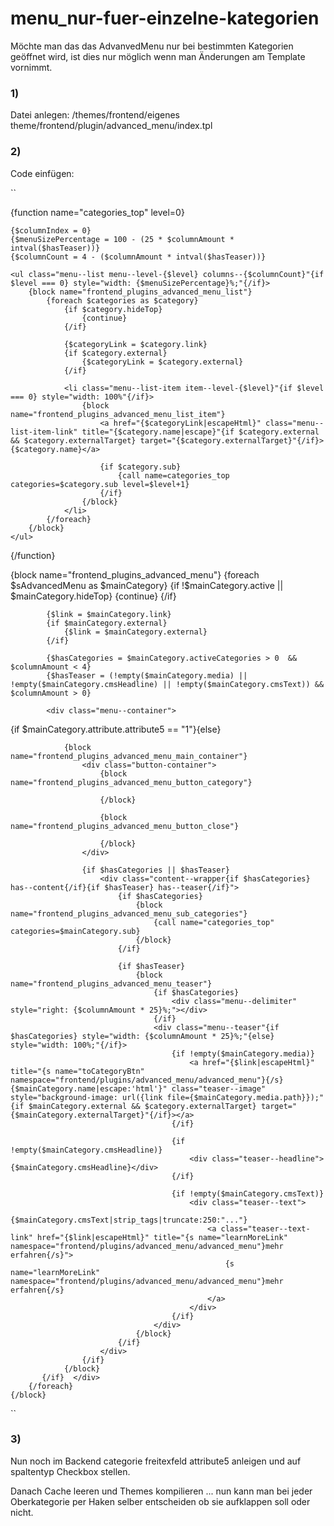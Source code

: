 
# menu_nur-fuer-einzelne-kategorien
Möchte man das das AdvanvedMenu nur bei bestimmten Kategorien geöffnet wird, ist dies nur möglich wenn man Änderungen am Template vornimmt. 

### 1) 
Datei anlegen:
/themes/frontend/eigenes theme/frontend/plugin/advanced_menu/index.tpl 

### 2) 
Code einfügen:

``


{function name="categories_top" level=0}

    {$columnIndex = 0}
    {$menuSizePercentage = 100 - (25 * $columnAmount * intval($hasTeaser))}
    {$columnCount = 4 - ($columnAmount * intval($hasTeaser))}

    <ul class="menu--list menu--level-{$level} columns--{$columnCount}"{if $level === 0} style="width: {$menuSizePercentage}%;"{/if}>
        {block name="frontend_plugins_advanced_menu_list"}
            {foreach $categories as $category}
                {if $category.hideTop}
                    {continue}
                {/if}

                {$categoryLink = $category.link}
                {if $category.external}
                    {$categoryLink = $category.external}
                {/if}

                <li class="menu--list-item item--level-{$level}"{if $level === 0} style="width: 100%"{/if}>
                    {block name="frontend_plugins_advanced_menu_list_item"}
                        <a href="{$categoryLink|escapeHtml}" class="menu--list-item-link" title="{$category.name|escape}"{if $category.external && $category.externalTarget} target="{$category.externalTarget}"{/if}>{$category.name}</a>

                        {if $category.sub}
                            {call name=categories_top categories=$category.sub level=$level+1}
                        {/if}
                    {/block}
                </li>
            {/foreach}
        {/block}
    </ul>
{/function}

<div class="advanced-menu" data-advanced-menu="true" data-hoverDelay="{$hoverDelay}">
    {block name="frontend_plugins_advanced_menu"}
        {foreach $sAdvancedMenu as $mainCategory}
            {if !$mainCategory.active || $mainCategory.hideTop}
                {continue}
            {/if}

            {$link = $mainCategory.link}
            {if $mainCategory.external}
                {$link = $mainCategory.external}
            {/if}

            {$hasCategories = $mainCategory.activeCategories > 0  && $columnAmount < 4}
            {$hasTeaser = (!empty($mainCategory.media) || !empty($mainCategory.cmsHeadline) || !empty($mainCategory.cmsText)) && $columnAmount > 0}

            <div class="menu--container">

{if $mainCategory.attribute.attribute5 == "1"}{else}

                {block name="frontend_plugins_advanced_menu_main_container"}
                    <div class="button-container"> 
                        {block name="frontend_plugins_advanced_menu_button_category"}
                            
                        {/block}

                        {block name="frontend_plugins_advanced_menu_button_close"}
                             
                        {/block}
                    </div>

                    {if $hasCategories || $hasTeaser}
                        <div class="content--wrapper{if $hasCategories} has--content{/if}{if $hasTeaser} has--teaser{/if}">
                            {if $hasCategories}
                                {block name="frontend_plugins_advanced_menu_sub_categories"}
                                    {call name="categories_top" categories=$mainCategory.sub}
                                {/block}
                            {/if}

                            {if $hasTeaser}
                                {block name="frontend_plugins_advanced_menu_teaser"}
                                    {if $hasCategories}
                                        <div class="menu--delimiter" style="right: {$columnAmount * 25}%;"></div>
                                    {/if}
                                    <div class="menu--teaser"{if $hasCategories} style="width: {$columnAmount * 25}%;"{else} style="width: 100%;"{/if}>
                                        {if !empty($mainCategory.media)}
                                            <a href="{$link|escapeHtml}" title="{s name="toCategoryBtn" namespace="frontend/plugins/advanced_menu/advanced_menu"}{/s}{$mainCategory.name|escape:'html'}" class="teaser--image" style="background-image: url({link file={$mainCategory.media.path}});"{if $mainCategory.external && $category.externalTarget} target="{$mainCategory.externalTarget}"{/if}></a>
                                        {/if}

                                        {if !empty($mainCategory.cmsHeadline)}
                                            <div class="teaser--headline">{$mainCategory.cmsHeadline}</div>
                                        {/if}

                                        {if !empty($mainCategory.cmsText)}
                                            <div class="teaser--text">
                                                {$mainCategory.cmsText|strip_tags|truncate:250:"..."}
                                                <a class="teaser--text-link" href="{$link|escapeHtml}" title="{s name="learnMoreLink" namespace="frontend/plugins/advanced_menu/advanced_menu"}mehr erfahren{/s}">
                                                    {s name="learnMoreLink" namespace="frontend/plugins/advanced_menu/advanced_menu"}mehr erfahren{/s}
                                                </a>
                                            </div>
                                        {/if}
                                    </div>
                                {/block}
                            {/if}
                        </div>
                    {/if}
                {/block}
           {/if}  </div>
        {/foreach}
    {/block}
</div>


``

### 3)
Nun noch im Backend categorie freitexfeld attribute5 anleigen und auf spaltentyp Checkbox stellen.

Danach Cache leeren und Themes kompilieren ... nun kann man bei jeder Oberkategorie per Haken selber entscheiden ob sie aufklappen soll oder nicht.
